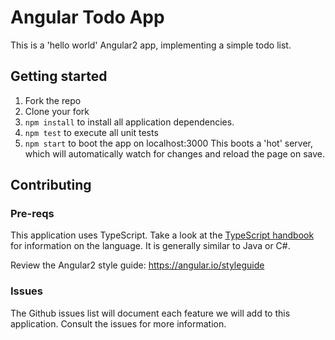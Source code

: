 # Angular Todo App

This is a 'hello world' Angular2 app, implementing a simple todo list.

## Getting started

1. Fork the repo
2. Clone your fork
3. `npm install` to install all application dependencies.
4. `npm test` to execute all unit tests
5. `npm start` to boot the app on localhost:3000 This boots a 'hot' server, which will automatically watch for changes and reload the page on save.

## Contributing

### Pre-reqs

This application uses TypeScript. Take a look at the [TypeScript handbook](https://www.typescriptlang.org/docs/handbook/basic-types.html) for information on the language. It is generally similar to Java or C#.

Review the Angular2 style guide: https://angular.io/styleguide

### Issues

The Github issues list will document each feature we will add to this application. Consult the issues for more information.
